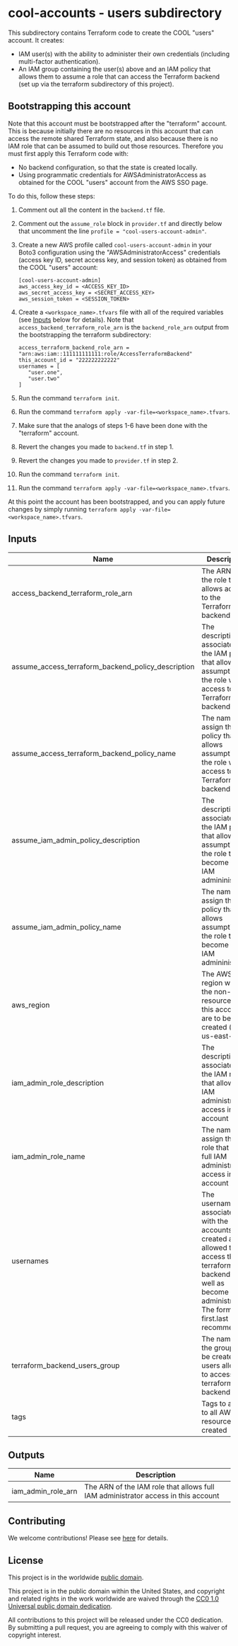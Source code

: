 # cool-accounts - users subdirectory #

This subdirectory contains Terraform code to create the COOL
"users" account.  It creates:

* IAM user(s) with the ability to administer their own credentials (including
  multi-factor authentication).
* An IAM group containing the user(s) above and an IAM policy that allows
  them to assume a role that can access the Terraform backend (set up via
  the terraform subdirectory of this project).

## Bootstrapping this account ##

Note that this account must be bootstrapped after the "terraform"
account.  This is because initially there are no resources in this
account that can access the remote shared Terraform state, and
also because there is no IAM role that can be assumed to build out
those resources.  Therefore you must first apply this Terraform code
with:

* No backend configuration, so that the state is created locally.
* Using programmatic credentials for AWSAdministratorAccess as
  obtained for the COOL "users" account from the AWS SSO page.

To do this, follow these steps:

1. Comment out all the content in the `backend.tf` file.
1. Comment out the `assume_role` block in `provider.tf` and directly
   below that uncomment the line `profile = "cool-users-account-admin"`.
1. Create a new AWS profile called `cool-users-account-admin` in
   your Boto3 configuration using the "AWSAdministratorAccess"
   credentials (access key ID, secret access key, and session token)
   as obtained from the COOL "users" account:

   ```console
   [cool-users-account-admin]
   aws_access_key_id = <ACCESS_KEY_ID>
   aws_secret_access_key = <SECRET_ACCESS_KEY>
   aws_session_token = <SESSION_TOKEN>
   ```

1. Create a `<workspace_name>.tfvars` file with all of the required
   variables (see [Inputs](#Inputs) below for details).  Note that
   `access_backend_terraform_role_arn` is the `backend_role_arn` output
   from the bootstrapping the terraform subdirectory:

   ```console
   access_terraform_backend_role_arn = "arn:aws:iam::111111111111:role/AccessTerraformBackend"
   this_account_id = "222222222222"
   usernames = [
      "user.one",
      "user.two"
   ]
   ```

1. Run the command `terraform init`.
1. Run the command `terraform apply
   -var-file=<workspace_name>.tfvars`.
1. Make sure that the analogs of steps 1-6 have been done with the
   "terraform" account.
1. Revert the changes you made to `backend.tf` in step 1.
1. Revert the changes you made to `provider.tf` in step 2.
1. Run the command `terraform init`.
1. Run the command `terraform apply
    -var-file=<workspace_name>.tfvars`.

At this point the account has been bootstrapped, and you can apply
future changes by simply running `terraform apply
-var-file=<workspace_name>.tfvars`.

## Inputs ##

| Name | Description | Type | Default | Required |
|------|-------------|:----:|:-------:|:--------:|
| access_backend_terraform_role_arn | The ARN of the role that allows access to the Terraform backend | string | | yes |
| assume_access_terraform_backend_policy_description | The description to associate with the IAM policy that allows assumption of the role with access to the Terraform backend | string | `Allow assumption of the AccessTerraformBackend role in the Terraform account.` | no |
| assume_access_terraform_backend_policy_name | The name to assign the IAM policy that allows assumption of the role with access to the Terraform backend | string | `Terraform-AssumeAccessTerraformBackend` | no |
| assume_iam_admin_policy_description | The description to associate with the IAM policy that allows assumption of the role to become an IAM admininistrator | string | `Allow assumption of the IamAdministrator role.` | no |
| assume_iam_admin_policy_name | The name to assign the IAM policy that allows assumption of the role to become an IAM admininistrator | string | `AssumeIamAdministrator` | no |
| aws_region | The AWS region where the non-global resources for this account are to be created (e.g. us-east-1) | string | `us-east-1` | no |
| iam_admin_role_description | The description to associate with the IAM role that allows full IAM administrator access in this account | string | `Allows full IAM administrator access in this account.` | no |
| iam_admin_role_name | The name to assign the IAM role that allows full IAM administrator access in this account | string | `IamAdministrator` | no |
| usernames | The usernames associated with the accounts to be created and allowed to access the terraform backend, as well as become IAM administrators.  The format first.last is recommended. | string | | yes |
| terraform_backend_users_group | The name of the group to be created for users allowed to access the terraform backend | string | `terraform_backend_users` | no |
| tags | Tags to apply to all AWS resources created | map(string) | `{}` | no |

## Outputs ##

| Name | Description |
|------|-------------|
| iam_admin_role_arn | The ARN of the IAM role that allows full IAM administrator access in this account |

## Contributing ##

We welcome contributions!  Please see [here](CONTRIBUTING.md) for
details.

## License ##

This project is in the worldwide [public domain](LICENSE).

This project is in the public domain within the United States, and
copyright and related rights in the work worldwide are waived through
the [CC0 1.0 Universal public domain
dedication](https://creativecommons.org/publicdomain/zero/1.0/).

All contributions to this project will be released under the CC0
dedication. By submitting a pull request, you are agreeing to comply
with this waiver of copyright interest.
